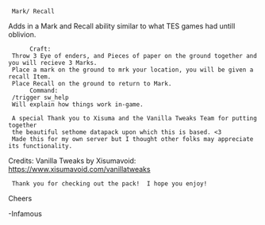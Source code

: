      Mark/ Recall
Adds in a Mark and Recall ability similar to what TES games had untill oblivion.

          Craft:
     Throw 3 Eye of enders, and Pieces of paper on the ground together and you will recieve 3 Marks.
     Place a mark on the ground to mrk your location, you will be given a recall Item.
     Place Recall on the ground to return to Mark.
          Command:
     /trigger sw_help
     Will explain how things work in-game.
     
     A special Thank you to Xisuma and the Vanilla Tweaks Team for putting together 
     the beautiful sethome datapack upon which this is based. <3
     Made this for my own server but I thought other folks may appreciate its functionality.
     
Credits:
Vanilla Tweaks by Xisumavoid: https://www.xisumavoid.com/vanillatweaks

     Thank you for checking out the pack!  I hope you enjoy!
     
Cheers  

-Infamous
